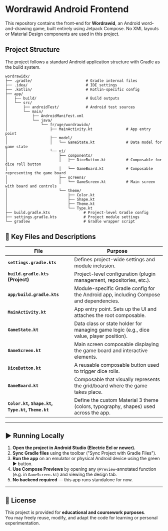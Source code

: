 # Wordrawid Android Frontend

This repository contains the front-end for **Wordrawid**, an Android word-and-drawing game, built entirely using Jetpack Compose.  No XML layouts or Material Design components are used in this project.

## Project Structure

The project follows a standard Android application structure with Gradle as the build system.

```
wordrawidx/
├── .gradle/                        # Gradle internal files
├── .idea/                          # IDE settings
├── .kotlin/                        # Kotlin-specific config
├── app/
│   ├── build/                      # Build outputs
│   └── src/
│       ├── androidTest/            # Android test sources
│       └── main/
│           ├── AndroidManifest.xml
│           └── java/
│               └── fr/uge/wordrawidx/
│                   ├── MainActivity.kt               # App entry point
│                   ├── model/
│                   │   └── GameState.kt              # Data model for game state
│                   └── ui/
│                       ├── components/
│                       │   ├── DiceButton.kt         # Composable for dice roll button
│                       │   └── GameBoard.kt          # Composable representing the game board
│                       ├── screens/
│                       │   └── GameScreen.kt         # Main screen with board and controls
│                       └── theme/
│                           ├── Color.kt
│                           ├── Shape.kt
│                           ├── Theme.kt
│                           └── Type.kt
├── build.gradle.kts               # Project-level Gradle config
├── settings.gradle.kts            # Project module settings
└── gradlew                        # Gradle wrapper script
```

## 📄 Key Files and Descriptions

| File                                | Purpose                                                                                                                                       |
|-------------------------------------|-----------------------------------------------------------------------------------------------------------------------------------------------|
| **`settings.gradle.kts`**           | Defines project-wide settings and module inclusion.                                                                                           |
| **`build.gradle.kts` (Project)**    | Project-level configuration (plugin management, repositories, etc.).                                                                          |
| **`app/build.gradle.kts`**          | Module-specific Gradle config for the Android app, including Compose and dependencies.                                                        |
| **`MainActivity.kt`**               | App entry point. Sets up the UI and attaches the root composable.                                                                             |
| **`GameState.kt`**                  | Data class or state holder for managing game logic (e.g., dice value, player position).                                                       |
| **`GameScreen.kt`**                 | Main screen composable displaying the game board and interactive elements.                                                                    |
| **`DiceButton.kt`**                 | A reusable composable button used to trigger dice rolls.                                                                                      |
| **`GameBoard.kt`**                  | Composable that visually represents the grid/board where the game takes place.                                                                |
| **`Color.kt`, `Shape.kt`, `Type.kt`, `Theme.kt`** | Define the custom Material 3 theme (colors, typography, shapes) used across the app.                                               |

---

## ▶️ Running Locally

1. **Open the project in Android Studio (Electric Eel or newer).**
2. **Sync Gradle files** using the toolbar ("Sync Project with Gradle Files").
3. **Run the app** on an emulator or physical Android device using the green ▶️ button.
4. **Use Compose Previews** by opening any `@Preview`-annotated function (e.g. in `GameScreen.kt`) and viewing the design tab.
5. **No backend required** — this app runs standalone for now.

---

## 📜 License

This project is provided for **educational and coursework purposes**.  
You may freely reuse, modify, and adapt the code for learning or personal experimentation.
